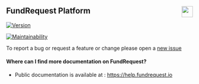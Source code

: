 ## FundRequest Platform <img align="right" src="https://fundrequest.io/assets/img/logo.png" height="30px" />


[![Version](https://img.shields.io/badge/version-0.1.0-blue.svg)](https://github.com/FundRequest/platform/releases/tag/0.1.0)

[![Maintainability](https://api.codeclimate.com/v1/badges/fcc8df1a9a881cc827ba/maintainability)](https://codeclimate.com/github/FundRequest/platform/maintainability)

To report a bug or request a feature or change please open a [new issue](https://github.com/FundRequest/platform/issues/new)


#### Where can I find more documentation on FundRequest?
* Public documentation is available at : https://help.fundrequest.io

